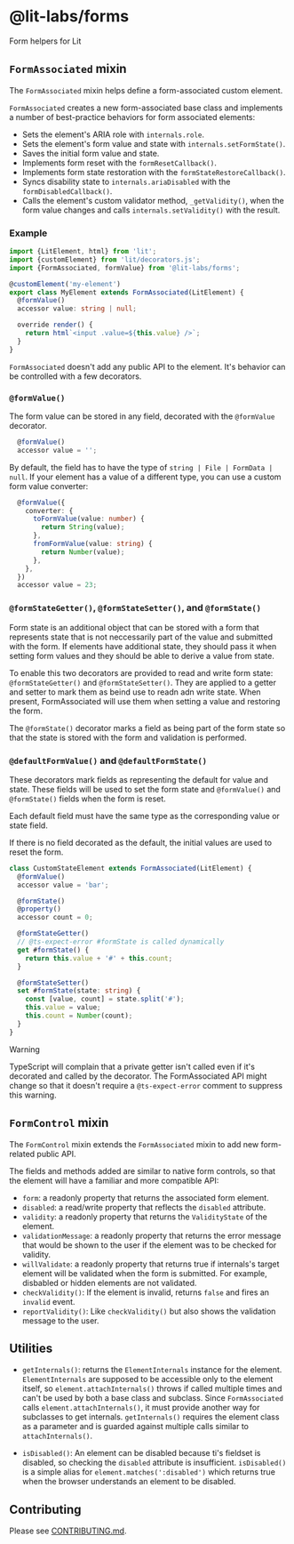 # @lit-labs/forms

Form helpers for Lit

## `FormAssociated` mixin

The `FormAssociated` mixin helps define a form-associated custom element.

`FormAssociated` creates a new form-associated base class and implements a
number of best-practice behaviors for form associated elements:

- Sets the element's ARIA role with `internals.role`.
- Sets the element's form value and state with `internals.setFormState()`.
- Saves the initial form value and state.
- Implements form reset with the `formResetCallback()`.
- Implements form state restoration with the `formStateRestoreCallback()`.
- Syncs disability state to `internals.ariaDisabled` with the
  `formDisabledCallback()`.
- Calls the element's custom validator method, `_getValidity()`, when the form
  value changes and calls `internals.setValidity()` with the result.

### Example

```ts
import {LitElement, html} from 'lit';
import {customElement} from 'lit/decorators.js';
import {FormAssociated, formValue} from '@lit-labs/forms';

@customElement('my-element')
export class MyElement extends FormAssociated(LitElement) {
  @formValue()
  accessor value: string | null;

  override render() {
    return html`<input .value=${this.value} />`;
  }
}
```

`FormAssociated` doesn't add any public API to the element. It's behavior can be
controlled with a few decorators.

### `@formValue()`

The form value can be stored in any field, decorated with the `@formValue`
decorator.

```ts
  @formValue()
  accessor value = '';
```

By default, the field has to have the type of `string | File | FormData | null`.
If your element has a value of a different type, you can use a custom form value
converter:

```ts
  @formValue({
    converter: {
      toFormValue(value: number) {
        return String(value);
      },
      fromFormValue(value: string) {
        return Number(value);
      },
    },
  })
  accessor value = 23;
```

### `@formStateGetter()`, `@formStateSetter()`, and `@formState()`

Form state is an additional object that can be stored with a form that
represents state that is not neccessarily part of the value and submitted with
the form. If elements have additional state, they should pass it when setting
form values and they should be able to derive a value from state.

To enable this two decorators are provided to read and write form state:
`@formStateGetter()` and `@formStateSetter()`. They are applied to a getter and
setter to mark them as beind use to readn adn write state. When present,
FormAssociated will use them when setting a value and restoring the form.

The `@formState()` decorator marks a field as being part of the form state so
that the state is stored with the form and validation is performed.

### `@defaultFormValue()` and `@defaultFormState()`

These decorators mark fields as representing the default for value and state.
These fields will be used to set the form state and `@formValue()` and
`@formState()` fields when the form is reset.

Each default field must have the same type as the corresponding value or state
field.

If there is no field decorated as the default, the initial values are used to
reset the form.

```ts
class CustomStateElement extends FormAssociated(LitElement) {
  @formValue()
  accessor value = 'bar';

  @formState()
  @property()
  accessor count = 0;

  @formStateGetter()
  // @ts-expect-error #formState is called dynamically
  get #formState() {
    return this.value + '#' + this.count;
  }

  @formStateSetter()
  set #formState(state: string) {
    const [value, count] = state.split('#');
    this.value = value;
    this.count = Number(count);
  }
}
```

> [!WARNING]
>
> TypeScript will complain that a private getter isn't called even if
> it's decorated and called by the decorator. The FormAssociated API might
> change so that it doesn't require a `@ts-expect-error` comment to suppress
> this warning.

## `FormControl` mixin

The `FormControl` mixin extends the `FormAssociated` mixin to add new
form-related public API.

The fields and methods added are similar to native form controls, so that the
element will have a familiar and more compatible API:

- `form`: a readonly property that returns the associated form element.
- `disabled`: a read/write property that reflects the `disabled` attribute.
- `validity`: a readonly property that returns the `ValidityState` of the
  element.
- `validationMessage`: a readonly property that returns the error message that
  would be shown to the user if the element was to be checked for validity.
- `willValidate`: a readonly property that returns true if internals's target
  element will be validated when the form is submitted. For example, disbabled
  or hidden elements are not validated.
- `checkValidity()`: If the element is invalid, returns `false` and fires an
  `invalid` event.
- `reportValidity()`: Like `checkValidity()` but also shows the validation
  message to the user.

## Utilities

- `getInternals()`: returns the `ElementInternals` instance for the element.
  `ElementInternals` are supposed to be accessible only to the element itself,
  so `element.attachInternals()` throws if called multiple times and can't be
  used by both a base class and subclass. Since `FormAssociated` calls
  `element.attachInternals()`, it must provide another way for subclasses to get
  internals. `getInternals()` requires the element class as a parameter and is
  guarded against multiple calls similar to `attachInternals()`.

- `isDisabled()`: An element can be disabled because ti's fieldset is disabled,
  so checking the `disabled` attribute is insufficient. `isDisabled()` is a
  simple alias for `element.matches(':disabled')` which returns true when the
  browser understands an element to be disabled.

## Contributing

Please see [CONTRIBUTING.md](../../../CONTRIBUTING.md).
